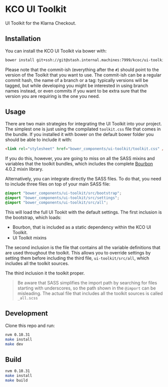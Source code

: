 KCO UI Toolkit
==============

UI Toolkit for the Klarna Checkout.

Installation
------------

You can install the KCO UI Toolkit via bower with:

```sh
bower install git+ssh://git@stash.internal.machines:7999/kcoc/ui-toolkit.git#feature/gbl-16993-extract-the-ui-toolkit-into-it-s
```

Please note that the commit-ish (everything after the `#`) should point to the version of the Toolkit that you want to use. The commit-ish can be a regular commit hash, the name of a branch or a tag: typically versions will be tagged, but while developing you might be interested in using branch names instead, or even commits if you want to be extra sure that the version you are requiring is the one you need.

Usage
-----

There are two main strategies for integrating the UI Toolkit into your project. The simplest one is just using the compilated `toolkit.css` file that comes in the bundle. If you installed it with bower on the default bower folder you should be able to include it with:

```html
<link rel="stylesheet" href="bower_components/ui-toolkit/toolkit.css" />
```

If you do this, however, you are going to miss on all the SASS mixins and variables that the toolkit bundles, which includes the complete [Bourbon](http://bourbon.io/) 4.0.2 mixin library.

Alternatively, you can integrate directly the SASS files. To do that, you need to include three files on top of your main SASS file:

```scss
@import "bower_components/ui-toolkit/src/bootstrap";
@import "bower_components/ui-toolkit/src/settings";
@import "bower_components/ui-toolkit/src/all";
```

This will load the full UI Tookit with the default settings. The first inclusion is the bootstrap, which loads:
- Bourbon, that is included as a static dependency within the KCO UI Toolkit.
- UI Toolkit mixins

The second inclusion is the file that contains all the variable definitions that are used throughout the toolkit. This allows you to override settings by setting them before including the third file, `ui-toolkit/src/all`, which includes all the toolkit sources.

The third inclusion it the toolkit proper.

> Be aware that SASS simplifies the import path by searching for files starting with underscores, so the path shown in the `@import` can be misleading. The actual file that includes all the toolkit sources is called `_all.scss`

Development
-----------

Clone this repo and run:

```sh
nvm 0.10.31
make install
make dev
```

Build
-----

```sh
nvm 0.10.31
make install
make build
```
